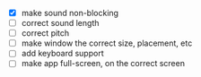 - [x] make sound non-blocking
- [ ] correct sound length
- [ ] correct pitch
- [ ] make window the correct size, placement, etc
- [ ] add keyboard support
- [ ] make app full-screen, on the correct screen